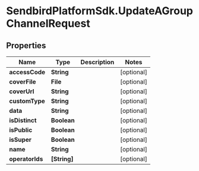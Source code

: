 # SendbirdPlatformSdk.UpdateAGroupChannelRequest

## Properties

Name | Type | Description | Notes
------------ | ------------- | ------------- | -------------
**accessCode** | **String** |  | [optional] 
**coverFile** | **File** |  | [optional] 
**coverUrl** | **String** |  | [optional] 
**customType** | **String** |  | [optional] 
**data** | **String** |  | [optional] 
**isDistinct** | **Boolean** |  | [optional] 
**isPublic** | **Boolean** |  | [optional] 
**isSuper** | **Boolean** |  | [optional] 
**name** | **String** |  | [optional] 
**operatorIds** | **[String]** |  | [optional] 


